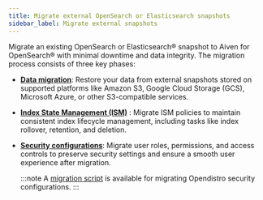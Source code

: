 ```yaml
---
title: Migrate external OpenSearch or Elasticsearch snapshots
sidebar_label: Migrate external snapshots
---
```


Migrate an existing OpenSearch or Elasticsearch® snapshot to Aiven for OpenSearch® with minimal downtime and data integrity.
The migration process consists of three key phases:

- **[Data migration](/docs/products/opensearch/howto/manage-snapshots#restore-from-snapshots)**:
  Restore your data from external snapshots stored on supported
  platforms like Amazon S3, Google Cloud Storage (GCS), Microsoft Azure, or other
  S3-compatible services.

- **[Index State Management (ISM)](/docs/products/opensearch/howto/migrate-ism-policies)**
  : Migrate ISM policies to maintain consistent index
  lifecycle management, including tasks like index rollover, retention, and deletion.

- **[Security configurations](/docs/products/opensearch/howto/migrate-opendistro-security-config-aiven)**:
  Migrate user roles, permissions, and access controls to preserve security settings and
  ensure a smooth user experience after migration.

  :::note
  A [migration script](https://github.com/aiven/aiven-examples/blob/main/solutions/migrate-opendistro-security-to-aiven-for-opensearch/avn-migrate-os-security-config.py)
  is available for migrating Opendistro security configurations.
  :::
